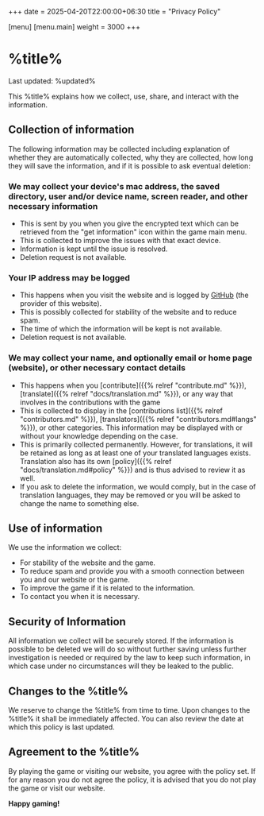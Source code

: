 +++
date = 2025-04-20T22:00:00+06:30
title = "Privacy Policy"

[menu]
	[menu.main]
		weight = 3000
+++
# %title%
Last updated: %updated%

This %title% explains how we collect, use, share, and interact with the information.

## Collection of information
The following information may be collected including explanation of whether they are automatically collected, why they are collected, how long they will save the information, and if it is possible to ask eventual deletion:

### We may collect your device's mac address, the saved directory, user and/or device name, screen reader, and other necessary information
- This is sent by you when you give the encrypted text which can be retrieved from the "get information" icon within the game main menu.
- This is collected to improve the issues with that exact device.
- Information is kept until the issue is resolved.
- Deletion request is not available.

### Your IP address may be logged
- This happens when you visit the website and is logged by [GitHub](https://github.com) (the provider of this website).
- This is possibly collected for stability of the website and to reduce spam.
- The time of which the information will be kept is not available.
- Deletion request is not available.

### We may collect your name, and optionally email or home page (website), or other necessary contact details
- This happens when you [contribute]({{% relref "contribute.md" %}}), [translate]({{% relref "docs/translation.md" %}}), or any way that involves in the contributions with the game
- This is collected to display in the [contributions list]({{% relref "contributors.md" %}}), [translators]({{% relref "contributors.md#langs" %}}), or other categories. This information may be displayed with or without your knowledge depending on the case.
- This is primarily collected permanently. However, for translations, it will be retained as long as at least one of your translated languages exists. Translation also has its own [policy]({{% relref "docs/translation.md#policy" %}}) and is thus advised to review it as well.
- If you ask to delete the information, we would comply, but in the case of translation languages, they may be removed or you will be asked to change the name to something else.

## Use of information
We use the information we collect:
- For stability of the website and the game.
- To reduce spam and provide you with a smooth connection between you and our website or the game.
- To improve the game if it is related to the information.
- To contact you when it is necessary.

## Security of Information
All information we collect will be securely stored. If the information is possible to be deleted we will do so without further saving unless further investigation is needed or required by the law to keep such information, in which case under no circumstances will they be leaked to the public.

## Changes to the %title%
We reserve to change the %title% from time to time. Upon changes to the %title% it shall be immediately affected. You can also review the date at which this policy is last updated.

## Agreement to the %title%
By playing the game or visiting our website, you agree with the policy set. If for any reason you do not agree the policy, it is advised that you do not play the game or visit our website.

**Happy gaming!**